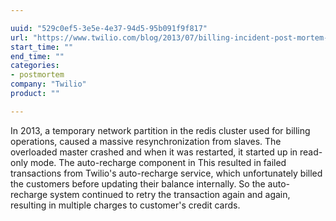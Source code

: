 ```yaml
---

uuid: "529c0ef5-3e5e-4e37-94d5-95b091f9f817"
url: "https://www.twilio.com/blog/2013/07/billing-incident-post-mortem-breakdown-analysis-and-root-cause.html"
start_time: ""
end_time: ""
categories:
- postmortem
company: "Twilio"
product: ""

---
```


In 2013, a temporary network partition in the redis cluster used for billing operations, caused a massive resynchronization from slaves. The overloaded master crashed and when it was restarted, it started up in read-only mode. The auto-recharge component in This resulted in failed transactions from Twilio's auto-recharge service, which unfortunately billed the customers before updating their balance internally. So the auto-recharge system continued to retry the transaction again and again, resulting in multiple charges to customer's credit cards.
